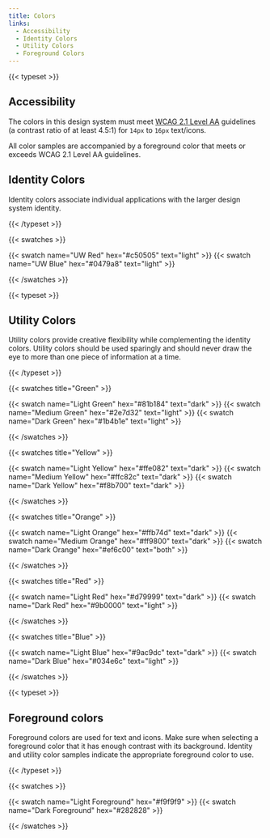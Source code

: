 ```yaml
---
title: Colors
links:
  - Accessibility
  - Identity Colors
  - Utility Colors
  - Foreground Colors
---
```


{{< typeset >}}

## Accessibility

The colors in this design system must meet
[WCAG 2.1 Level AA](https://www.w3.org/TR/WCAG21/#contrast-minimum) guidelines
(a contrast ratio of at least 4.5:1) for `14px` to `16px` text/icons.

All color samples are accompanied by a foreground color that meets or exceeds
WCAG 2.1 Level AA guidelines.

## Identity Colors

Identity colors associate individual applications with the larger design system
identity.

{{< /typeset >}}

{{< swatches >}}

{{< swatch name="UW Red"  hex="#c50505" text="light" >}}
{{< swatch name="UW Blue" hex="#0479a8" text="light" >}}

{{< /swatches >}}

{{< typeset >}}

## Utility Colors

Utility colors provide creative flexibility while complementing the identity
colors. Utility colors should be used sparingly and should never draw the eye to
more than one piece of information at a time.

{{< /typeset >}}

{{< swatches title="Green" >}}

{{< swatch name="Light Green"   hex="#81b184" text="dark"  >}}
{{< swatch name="Medium Green"  hex="#2e7d32" text="light" >}}
{{< swatch name="Dark Green"    hex="#1b4b1e" text="light" >}}

{{< /swatches >}}

{{< swatches title="Yellow" >}}

{{< swatch name="Light Yellow"  hex="#ffe082" text="dark"  >}}
{{< swatch name="Medium Yellow" hex="#ffc82c" text="dark"  >}}
{{< swatch name="Dark Yellow"   hex="#f8b700" text="dark"  >}}

{{< /swatches >}}

{{< swatches title="Orange" >}}

{{< swatch name="Light Orange"  hex="#ffb74d" text="dark" >}}
{{< swatch name="Medium Orange" hex="#ff9800" text="dark" >}}
{{< swatch name="Dark Orange"   hex="#ef6c00" text="both"  >}}

{{< /swatches >}}

{{< swatches title="Red" >}}

{{< swatch name="Light Red"     hex="#d79999" text="dark"  >}}
{{< swatch name="Dark Red"      hex="#9b0000" text="light" >}}

{{< /swatches >}}

{{< swatches title="Blue" >}}

{{< swatch name="Light Blue"    hex="#9ac9dc" text="dark"  >}}
{{< swatch name="Dark Blue"     hex="#034e6c" text="light" >}}

{{< /swatches >}}

{{< typeset >}}

## Foreground colors

Foreground colors are used for text and icons. Make sure when selecting a
foreground color that it has enough contrast with its background. Identity and
utility color samples indicate the appropriate foreground color to use.

{{< /typeset >}}

{{< swatches >}}

{{< swatch name="Light Foreground" hex="#f9f9f9" >}}
{{< swatch name="Dark Foreground" hex="#282828" >}}

{{< /swatches >}}
